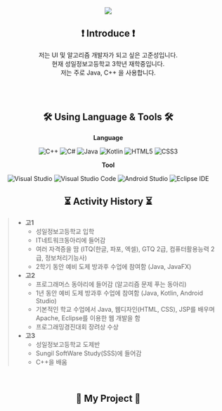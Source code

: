 <div align="center">
  <img src="https://capsule-render.vercel.app/api?type=waving&color=gradient&customColorList=17,3&height=300&section=header&text=Kojoonseong&fontSize=90" />
 </div>
<div align="center">

## ❗ Introduce ❗

저는 UI 및 알고리즘 개발자가 되고 싶은 고준성입니다. <br>
현재 성일정보고등학교 3학년 재학중입니다. <br>
저는 주로 Java, C++ 을 사용합니다. <br>


</div>
<br>
<br>

<div align="center">
  
## 🛠️ Using Language & Tools 🛠️
  
</div>
<div align="center">

**Language**

![C++](https://img.shields.io/badge/C%2B%2B-00599C.svg?style=for-the-badge&logo=cplusplus&logoColor=white)
![C#](https://img.shields.io/badge/C%23-239120.svg?style=for-the-badge&logo=csharp&logoColor=white)
![Java](https://img.shields.io/badge/Java-FFFFFF.svg?style=for-the-badge&logo=openjdk&logoColor=black)
![Kotlin](https://img.shields.io/badge/Kotlin-7F52FF.svg?style=for-the-badge&logo=kotlin&logoColor=white)
![HTML5](https://img.shields.io/badge/Html5-E34F26.svg?style=for-the-badge&logo=html5&logoColor=white)
![CSS3](https://img.shields.io/badge/Css3-1572B6.svg?style=for-the-badge&logo=css3&logoColor=white)

**Tool**

![Visual Studio](https://img.shields.io/badge/Visual%20Studio-5C2D91.svg?style=for-the-badge&logo=visualstudio&logoColor=white)
![Visual Studio Code](https://img.shields.io/badge/Visual%20Studio%20Code-007ACC.svg?style=for-the-badge&logo=visualstudiocode&logoColor=white)
![Android Studio](https://img.shields.io/badge/Android%20Studio-3DDC84.svg?style=for-the-badge&logo=androidstudio&logoColor=white)
![Eclipse IDE](https://img.shields.io/badge/Eclipse%20Ide-2C2255.svg?style=for-the-badge&logo=eclipseide&logoColor=white)

</div>

<div align="center">
  
## ⏳ Activity History ⏳
  
</div>

> * **고1**
>     - 성일정보고등학교 입학
>     - IT네트워크동아리에 들어감
>     - 여러 자격증을 땀 (ITQ(한글, 파포, 엑셀), GTQ 2급, 컴퓨터활용능력 2급, 정보처리기능사)
>     - 2학기 동안 예비 도제 방과후 수업에 참여함 (Java, JavaFX)
> * **고2**
>     - 프로그래머스 동아리에 들어감 (알고리즘 문제 푸는 동아리)
>     - 1년 동안 예비 도제 방과후 수업에 참여함 (Java, Kotlin, Android Studio)
>     - 기본적인 학교 수업에서 Java, 웹디자인(HTML, CSS), JSP를 배우며 Apache, Eclipse를 이용한 웹 개발을 함
>     - 프로그래밍경진대회 장려상 수상
> * **고3**
>     - 성일정보고등학교 도제반
>     - Sungil SoftWare Study(SSS)에 들어감
>     - C++을 배움


<br>

<div align="center">
  
## 📝 My Project 📝

</div>
